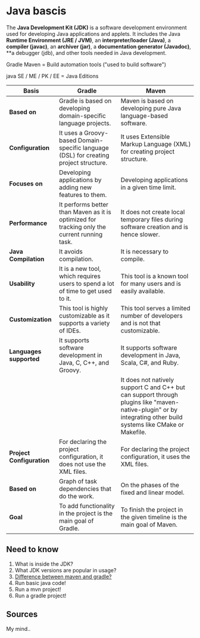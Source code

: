 # Java bascis

The **Java Development Kit (JDK)** is a software development environment used for developing Java applications and applets. It includes the Java **Runtime Environment (JRE / JVM)**, an **interpreter/loader (Java)**, a **compiler (javac)**, an **archiver (jar)**, a **documentation generator (Javadoc)**, **a debugger (jdb), and other tools needed in Java development.

Gradle Maven = Build automation tools ("used to build software")

java SE / ME / PK / EE = Java Editions

| **Basis**                | **Gradle**                                                                                       | **Maven**                                                                                     |
|--------------------------|--------------------------------------------------------------------------------------------------|----------------------------------------------------------------------------------------------|
| **Based on**             | Gradle is based on developing domain-specific language projects.                                 | Maven is based on developing pure Java language-based software.                              |
| **Configuration**        | It uses a Groovy-based Domain-specific language (DSL) for creating project structure.            | It uses Extensible Markup Language (XML) for creating project structure.                     |
| **Focuses on**           | Developing applications by adding new features to them.                                         | Developing applications in a given time limit.                                               |
| **Performance**          | It performs better than Maven as it is optimized for tracking only the current running task.     | It does not create local temporary files during software creation and is hence slower.       |
| **Java Compilation**     | It avoids compilation.                                                                          | It is necessary to compile.                                                                  |
| **Usability**            | It is a new tool, which requires users to spend a lot of time to get used to it.                 | This tool is a known tool for many users and is easily available.                            |
| **Customization**        | This tool is highly customizable as it supports a variety of IDEs.                              | This tool serves a limited number of developers and is not that customizable.                |
| **Languages supported**  | It supports software development in Java, C, C++, and Groovy.                                   | It supports software development in Java, Scala, C#, and Ruby.                               |
|                          |                                                                                                  | It does not natively support C and C++ but can support through plugins like "maven-native-plugin" or by integrating other build systems like CMake or Makefile. |
| **Project Configuration**| For declaring the project configuration, it does not use the XML files.                         | For declaring the project configuration, it uses the XML files.                              |
| **Based on**             | Graph of task dependencies that do the work.                                                    | On the phases of the fixed and linear model.                                                 |
| **Goal**                 | To add functionality in the project is the main goal of Gradle.                                 | To finish the project in the given timeline is the main goal of Maven.                       |

## Need to know

1. What is inside the JDK?
2. What JDK versions are popular in usage?
3. [Difference between maven and gradle?](https://www.geeksforgeeks.org/difference-between-gradle-and-maven/)
4. Run basic java code!
5. Run a mvn project!
6. Run a gradle project!

## Sources

My mind..
